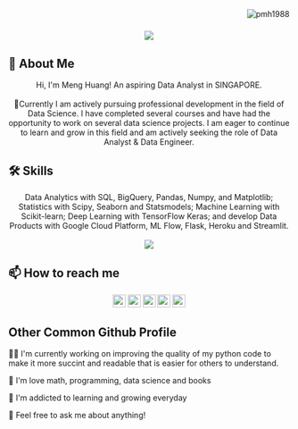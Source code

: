 <!-- ![Logo](https://images.ctfassets.net/wfutmusr1t3h/35IdEm8yKR4Z9uuL39k7Ya/52fa91f78eb8d01d152024085521d5e6/universe-2022-partner-connect.png?w=1280&q=75) -->
<img align="right" src="https://visitor-badge.laobi.icu/badge?page_id=pmh1988/pmh1988" alt="pmh1988">    
<!-- [![Typing SVG](https://readme-typing-svg.herokuapp.com?center=true&lines=This+is+MengHuang;Nice+to+meet+you+%F0%9F%91%8B)](https://git.io/typing-svg)       -->

<h1 align="center">
  <a href="https://git.io/typing-svg">
    <img src="https://readme-typing-svg.herokuapp.com/?lines=This+is+MengHuang;Nice+to+meet+you+%F0%9F%91%8B&center=true&size=30">
  </a>
</h1>

## 🚀 About Me
<p align="center">
  Hi, I'm Meng Huang! An aspiring Data Analyst in SINGAPORE.
  <br>
  <br>
  👋Currently I am actively pursuing professional development in the field of Data Science. I have completed several courses and have had the opportunity to work on several data science projects. I am eager to continue to learn and grow in this field and am actively seeking the role of Data Analyst & Data Engineer.


## 🛠 Skills
<p align="center">
  Data Analytics with SQL,
  BigQuery, Pandas, Numpy, and Matplotlib; Statistics with Scipy, Seaborn and Statsmodels;
  Machine Learning with Scikit-learn; Deep Learning with TensorFlow Keras;
  and develop Data Products with Google Cloud Platform, ML Flow, Flask, Heroku and Streamlit.
  <br>
  <br>
  <img src="https://github-readme-stats.vercel.app/api/top-langs?username=zluvsand&layout=compact"/>

## 📫 How to reach me
<p align="center"> <a href="https://www.linkedin.com/in/poongmenghuang/"><img src="https://img.shields.io/badge/linkedin-%230077B5.svg?&style=for-the-badge&logo=linkedin&logoColor=white" height=23></a> <a href="mailto:poongmenghuang.63@gmail.com"><img src="https://img.shields.io/badge/Gmail-D14836?style=for-the-badge&logo=gmail&logoColor=white" height=23></a> <a href="https://www.facebook.com/poong.menghuang"><img src="https://img.shields.io/badge/Facebook-1877F2?style=for-the-badge&logo=facebook&logoColor=white" height=23></a> <a href="https://github.com/pmh1988/"><img src="https://img.shields.io/badge/GitHub-100000?style=for-the-badge&logo=github&logoColor=white" height=23></a> <a href="https://t.me/poongmenghuang"><img src="https://img.shields.io/badge/Telegram-2CA5E0?style=for-the-badge&logo=telegram&logoColor=white" height=23></a></p>

## Other Common Github Profile
  👩‍💻 I'm currently working on improving the quality of my python code to make it more succint and readable that is easier for others to understand.

  🧠 I'm love math, programming, data science and books

  🤔 I'm addicted to learning and growing everyday

  💬 Feel free to ask me about anything!
